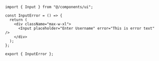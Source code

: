 ﻿```tsx
import { Input } from "@/components/ui";

const InputError = () => {
  return (
    <div className="max-w-xl">
      <Input placeholder="Enter Username" error="This is error text" />
    </div>
  );
};

export { InputError };

```

